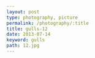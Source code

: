 ```yaml
---
layout: post
type: photography, picture
permalink: /photography/:title
title: gulls-12
date: 2013-07-14
keyword: gulls
path: 12.jpg
---
```



